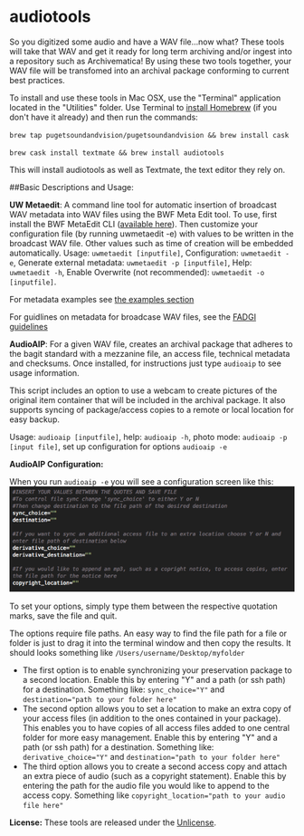 # audiotools

So you digitized some audio and have a WAV file...now what?  These tools will take that WAV and get it ready for long term archiving and/or ingest into a repository such as Archivematica! By using these two tools together, your WAV file will be transfomed into an archival package conforming to current best practices.

To install and use these tools in Mac OSX, use the "Terminal" application located in the "Utilities" folder.
Use Terminal to [install Homebrew](http://brew.sh/) (if you don't have it already)  and then run the commands:

`brew tap pugetsoundandvision/pugetsoundandvision && brew install cask`

`brew cask install textmate && brew install audiotools`

This will install audiotools as well as Textmate, the text editor they rely on.

##Basic Descriptions and Usage:

**UW Metaedit**: A command line tool for automatic insertion of broadcast WAV metadata into WAV files using the BWF Meta Edit tool. To use, first install the BWF MetaEdit CLI ([available here](http://bwfmetaedit.sourceforge.net/Download/Mac_OS/)).  Then customize your configuration file (by running uwmetaedit -e) with values to be written in the broadcast WAV file.  Other values such as time of creation will be embedded automatically.
Usage: `uwmetaedit [inputfile]`, Configuration: `uwmetaedit -e`, Generate external metadata: `uwmetaedit -p [inputfile]`, Help: `uwmetaedit -h`, Enable Overwrite (not recommended): `uwmetaedit -o [inputfile]`.

For metadata examples see [the examples section](https://github.com/pugetsoundandvision/audiotools/blob/master/supplemental/bwfmetadataexamples.md)

For guidlines on metadata for broadcase WAV files, see the [FADGI guidelines](http://www.digitizationguidelines.gov/audio-visual/documents/Embed_Guideline_20120423.pdf)

**AudioAIP**: For a given WAV file, creates an archival package that adheres to the bagit standard with a mezzanine file, an access file, technical metadata and checksums.  Once installed, for instructions just type `audioaip` to see usage information.

This script includes an option to use a webcam to create pictures of the original item container that will be included in the archival package.  It also supports syncing of package/access copies to a remote or local location for easy backup.

Usage: `audioaip [inputfile]`, help: `audioaip -h`, photo mode: `audioaip -p [input file]`, set up configuration for options `audioaip -e`

**AudioAIP Configuration:**

When you run `audioaip -e` you will see a configuration screen like this:
![AudioAIP Config](https://github.com/pugetsoundandvision/audiotools/blob/master/supplemental/audioaipconfig.png)

To set your options, simply type them between the respective quotation marks, save the file and quit.

The options require file paths.  An easy way to find the file path for a file or folder is just to drag it into the terminal window and then copy the results. It should looks something like `/Users/username/Desktop/myfolder`

* The first option is to enable synchronizing your preservation package to a second location.  Enable this by entering "Y" and a path (or ssh path) for a destination.  Something like: `sync_choice="Y"` and `destination="path to your folder here"`
* The second option allows you to set a location to make an extra copy of your access files (in addition to the ones contained in your package).  This enables you to have copies of all access files added to one central folder for more easy management. Enable this by entering "Y" and a path (or ssh path) for a destination.  Something like: `derivative_choice="Y"` and `destination="path to your folder here"`
* The third option allows you to create a second access copy and attach an extra piece of audio (such as a copyright statement).  Enable this by entering the path for the audio file you would like to append to the access copy.  Something like `copyright_location="path to your audio file here"`


**License:** These tools are released under the [Unlicense](https://github.com/pugetsoundandvision/audiotools/blob/master/supplemental/UNLICENSE.md).
